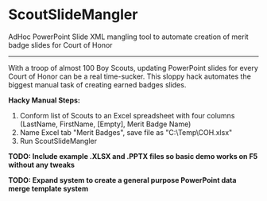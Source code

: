 # ScoutSlideMangler
AdHoc PowerPoint Slide XML mangling tool to automate creation of merit badge slides for Court of Honor
_____

With a troop of almost 100 Boy Scouts, updating PowerPoint slides for every Court of Honor can be a real time-sucker.  This sloppy hack automates the biggest manual task of creating earned badges slides.

**Hacky Manual Steps:**
1. Conform list of Scouts to an Excel spreadsheet with four columns (LastName, FirstName, [Empty], Merit Badge Name)
2. Name Excel tab "Merit Badges", save file as "C:\Temp\COH.xlsx"
3. Run ScoutSlideMangler

**TODO: Include example .XLSX and .PPTX files so basic demo works on F5 without any tweaks**

**TODO: Expand system to create a general purpose PowerPoint data merge template system**
